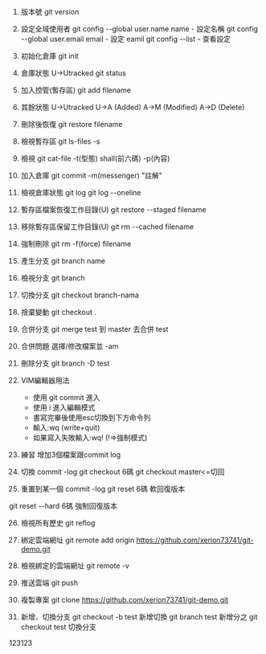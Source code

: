 1. 版本號
git version


2. 設定全域使用者
git config --global user.name name - 設定名稱
git config --global user.email email - 設定 eamil
git config --list - 查看設定


3. 初始化倉庫
git init


4. 倉庫狀態
U->Utracked
git status


5. 加入控管(暫存區)
git add filename


6. 其餘狀態
U->Utracked
U->A (Added)
A->M (Modified)
A->D (Delete)


7. 刪除後恢復
git restore filename


8. 檢視暫存區
git ls-files -s


9. 檢視
git cat-file -t(型態) shall(前六碼)
             -p(內容)

10. 加入倉庫
git commit -m(messenger) "註解"


11. 檢視倉庫狀態
git log
git log --oneline


12. 暫存區檔案恢復工作目錄(U)
git restore --staged filename


13. 移除暫存區保留工作目錄(U)
git rm --cached filename


14. 強制刪除
git rm -f(force) filename


15. 產生分支
git branch name


16. 檢視分支
git branch


17. 切換分支
git checkout branch-nama


18. 捨棄變動
git checkout .


19. 合併分支
git merge test
到 master 去合併 test


20. 合併問題
選擇/修改檔案並 -am


21. 刪除分支
git branch -D test


22. VIM編輯器用法
    - 使用 git commit 進入
    - 使用 i 進入編輯模式
    - 書寫完畢後使用esc切換到下方命令列
    - 輸入:wq (write+quit)
    - 如果寫入失敗輸入:wq! (!=>強制模式)


23. 練習
增加3個檔案跟commit log 


24. 切換 commit -log 
git checkout 6碼
git checkout master<=切回


25. 重置到某一個 commit -log
git reset 6碼 軟回復版本

git reset --hard 6碼 強制回復版本


26. 檢視所有歷史
git reflog


27. 綁定雲端網址
git remote add origin https://github.com/xerion73741/git-demo.git


28. 檢視綁定的雲端網址
git remote -v


29. 推送雲端
git push

30. 複製專案
git clone https://github.com/xerion73741/git-demo.git

31. 新增、切換分支
git checkout -b test 新增切換
git branch test 新增分之
git checkout test 切換分支

123123